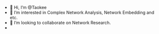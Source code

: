 - 👋 Hi, I’m @Taokee
- 👀 I’m interested in Complex Network Analysis, Network Embedding and etc.
- 💞️ I’m looking to collaborate on Network Research.
-
